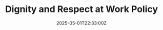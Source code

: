 ---
title: Dignity and Respect at Work Policy
linkTitle: Dignity and Respect at Work Policy
date: '2025-05-01T22:33:00Z'
weight: 1
description: The policy promotes a fair and respectful workplace, emphasizing zero
  tolerance for harassment, encouraging open communication, and ensuring compliance
  with ISO 26000 standards. It applies to all employees and outlines roles for management
  and HR in maintaining workplace dignity and addressing issues promptly.
draft: false
ref: dignity-and-respect-at-work-policy
---